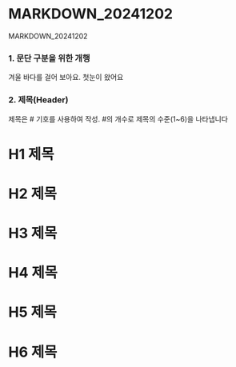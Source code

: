 # MARKDOWN_20241202
MARKDOWN_20241202

### 1. 문단 구분을 위한 개행
겨울 바다를 걸어 보아요.
첫눈이 왔어요

### 2. 제목(Header)
제목은 # 기호를 사용하여 작성. #의 개수로 제목의 수준(1~6)을 나타냅니다

# H1 제목
# H2 제목
# H3 제목
# H4 제목
# H5 제목
# H6 제목
